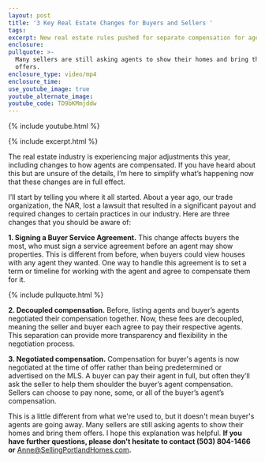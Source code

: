 ```yaml
---
layout: post
title: '3 Key Real Estate Changes for Buyers and Sellers '
tags:
excerpt: New real estate rules pushed for separate compensation for agents.
enclosure:
pullquote: >-
  Many sellers are still asking agents to show their homes and bring them
  offers.
enclosure_type: video/mp4
enclosure_time:
use_youtube_image: true
youtube_alternate_image:
youtube_code: TD9bKMmjddw
---
```

{% include youtube.html %}

{% include excerpt.html %}

The real estate industry is experiencing major adjustments this year, including changes to how agents are compensated. If you have heard about this but are unsure of the details, I’m here to simplify what’s happening now that these changes are in full effect.

I’ll start by telling you where it all started. About a year ago, our trade organization, the NAR, lost a lawsuit that resulted in a significant payout and required changes to certain practices in our industry. Here are three changes that you should be aware of:

**1\. Signing a Buyer Service Agreement.** This change affects buyers the most, who must sign a service agreement before an agent may show properties. This is different from before, when buyers could view houses with any agent they wanted. One way to handle this agreement is to set a term or timeline for working with the agent and agree to compensate them for it.

{% include pullquote.html %}

**2\. Decoupled compensation.** Before, listing agents and buyer’s agents negotiated their compensation together. Now, these fees are decoupled, meaning the seller and buyer each agree to pay their respective agents. This separation can provide more transparency and flexibility in the negotiation process.

**3\. Negotiated compensation.** Compensation for buyer's agents is now negotiated at the time of offer rather than being predetermined or advertised on the MLS. A buyer can pay their agent in full, but often they’ll ask the seller to help them shoulder the buyer’s agent compensation. Sellers can choose to pay none, some, or all of the buyer’s agent’s compensation.

This is a little different from what we're used to, but it doesn't mean buyer's agents are going away. Many sellers are still asking agents to show their homes and bring them offers. I hope this explanation was helpful. **If you have further questions, please don't hesitate to contact (503) 804-1466 or** [Anne@SellingPortlandHomes.com](mailto:Anne@SellingPortlandHomes.com)**.**